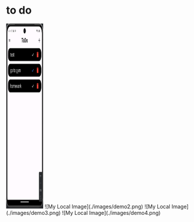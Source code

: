 # to do

<!-- ![My Local Image](./images/demo1.png) -->
<img src="./images/demo1.png"  width="100" height="500"/>
![My Local Image](./images/demo2.png)
![My Local Image](./images/demo3.png)
![My Local Image](./images/demo4.png)


